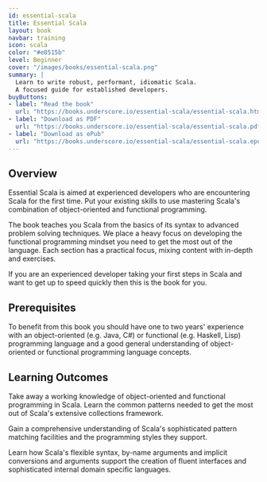 ```yaml
---
id: essential-scala
title: Essential Scala
layout: book
navbar: training
icon: scala
color: "#e8515b"
level: Beginner
cover: "/images/books/essential-scala.png"
summary: |
  Learn to write robust, performant, idiomatic Scala.
  A focused guide for established developers.
buyButtons:
- label: "Read the book"
  url: "https://books.underscore.io/essential-scala/essential-scala.html"
- label: "Download as PDF"
  url: "https://books.underscore.io/essential-scala/essential-scala.pdf"
- label: "Download as ePub"
  url: "https://books.underscore.io/essential-scala/essential-scala.epub"
---
```


## Overview

Essential Scala is aimed at experienced developers who are encountering Scala for the first time. Put your existing skills to use mastering Scala's combination of object-oriented and functional programming.

The book teaches you Scala from the basics of its syntax to advanced problem solving techniques. We place a heavy focus on developing the functional programming mindset you need to get the most out of the language. Each section has a practical focus, mixing content with in-depth and exercises.

If you are an experienced developer taking your first steps in Scala and want to get up to speed quickly then this is the book for you.

## Prerequisites

To benefit from this book you should have one to two years' experience with an object-oriented (e.g. Java, C#) or functional (e.g. Haskell, Lisp) programming language and a good general understanding of object-oriented or functional programming language concepts.

## Learning Outcomes

Take away a working knowledge of object-oriented and functional programming in Scala. Learn the common patterns needed to get the most out of Scala's extensive collections framework.

Gain a comprehensive understanding of Scala's sophisticated pattern matching facilities and the programming styles they support.

Learn how Scala's flexible syntax, by-name arguments and implicit conversions and arguments support the creation of fluent interfaces and sophisticated internal domain specific languages.
